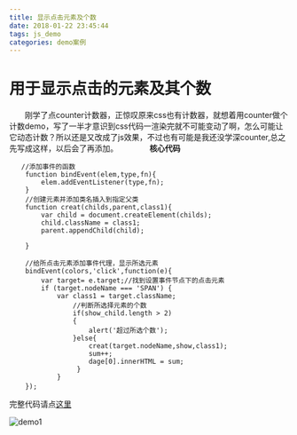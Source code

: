 ```yaml
---
title: 显示点击元素及个数
date: 2018-01-22 23:45:44
tags: js_demo
categories: demo案例
---
```

# 用于显示点击的元素及其个数
　　刚学了点counter计数器，正惊叹原来css也有计数器，就想着用counter做个计数demo，写了一半才意识到css代码一渲染完就不可能变动了啊，怎么可能让它动态计数？所以还是又改成了js效果，不过也有可能是我还没学深counter,总之先写成这样，以后会了再添加。　　
　　
**核心代码**　　
~~~
   //添加事件的函数
	function bindEvent(elem,type,fn){
		elem.addEventListener(type,fn);
	}
	//创建元素并添加类名插入到指定父类
	function creat(childs,parent,class1){
		var child = document.createElement(childs);
		child.className = class1;
		parent.appendChild(child);

	}

	//给所点击元素添加事件代理，显示所选元素
    bindEvent(colors,'click',function(e){
        var target= e.target;//找到设置事件节点下的点击元素
        if (target.nodeName === 'SPAN') {
        	var class1 = target.className;
        	    //判断所选择元素的个数
        		if(show_child.length > 2)
				{
					alert('超过所选个数');
				}else{
                    creat(target.nodeName,show,class1);
                    sum++;
                    dage[0].innerHTML = sum;
                 }
        	}
    });　
~~~
完整代码请点[这里](https://github.com/liuruchao/Demo/blob/master/demo1.html)　　　

![demo1](http://p3cvr28fw.bkt.clouddn.com/demo1.gif "实现效果图")
